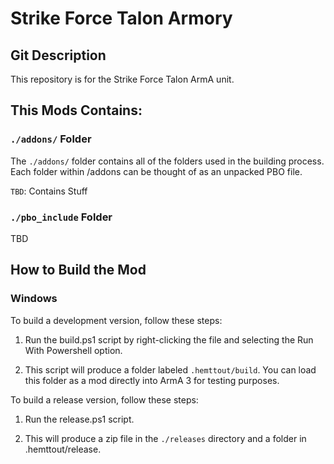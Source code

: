 # Strike Force Talon Armory

## Git Description

This repository is for the Strike Force Talon ArmA unit.

## This Mods Contains:

### `./addons/` Folder

The `./addons/` folder contains all of the folders used in the building process. Each folder within /addons can be thought of as an unpacked PBO file.

`TBD`: Contains Stuff

### `./pbo_include` Folder

TBD

## How to Build the Mod

### Windows

To build a development version, follow these steps:

1. Run the build.ps1 script by right-clicking the file and selecting the Run With Powershell option.

2. This script will produce a folder labeled `.hemttout/build`. You can load this folder as a mod directly into ArmA 3 for testing purposes.

To build a release version, follow these steps:

1. Run the release.ps1 script.

2. This will produce a zip file in the `./releases` directory and a folder in .hemttout/release.